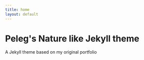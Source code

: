 ```yaml
---
title: home
layout: default
---
```


# Peleg's Nature like Jekyll theme
A Jekyll theme based on my original portfolio
